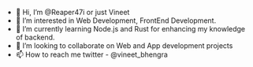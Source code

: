 - 👋 Hi, I’m @Reaper47i or just Vineet
- 👀 I’m interested in Web Development, FrontEnd Development.
- 🌱 I’m currently learning Node.js and Rust for enhancing my knowledge of backend.  
- 💞️ I’m looking to collaborate on Web and App development projects
- 📫 How to reach me twitter - @vineet_bhengra
 

<!---
Reaper47i/Reaper47i is a ✨ special ✨ repository because its `README.md` (this file) appears on your GitHub profile.
You can click the Preview link to take a look at your changes.
--->
